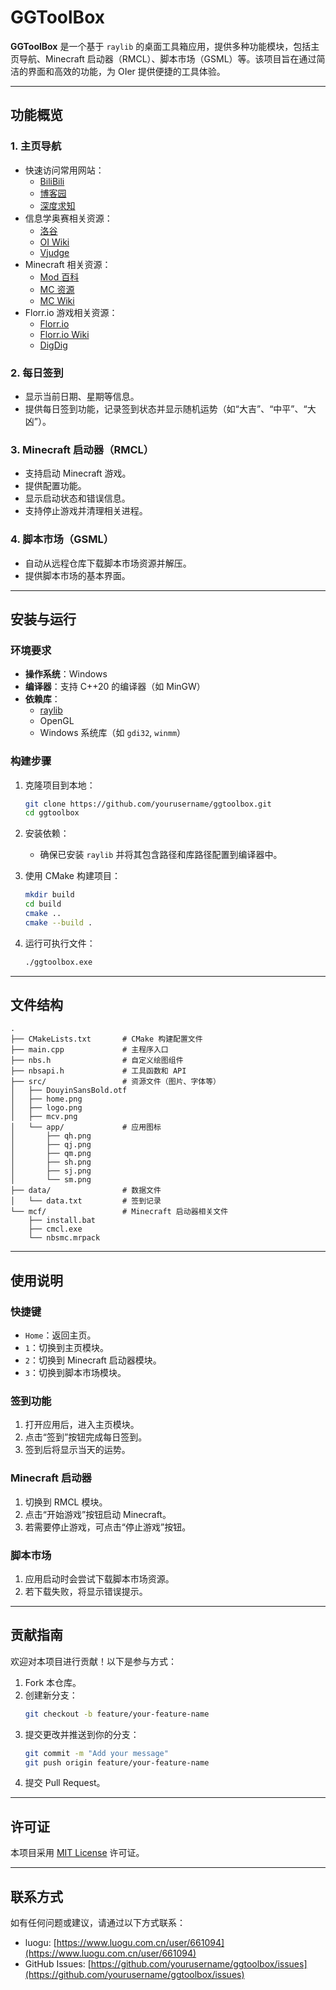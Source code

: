 
# GGToolBox

**GGToolBox** 是一个基于 `raylib` 的桌面工具箱应用，提供多种功能模块，包括主页导航、Minecraft 启动器（RMCL）、脚本市场（GSML）等。该项目旨在通过简洁的界面和高效的功能，为 OIer 提供便捷的工具体验。

---

## 功能概览

### 1. **主页导航**
- 快速访问常用网站：
  - [BiliBili](https://www.bilibili.com/)
  - [博客园](https://www.cnblogs.com/)
  - [深度求知](https://chat.deepseek.com/)
- 信息学奥赛相关资源：
  - [洛谷](https://www.luogu.com.cn/)
  - [OI Wiki](https://OI.wiki/)
  - [Vjudge](https://vjudge.net/)
- Minecraft 相关资源：
  - [Mod 百科](https://www.mcmod.cn/)
  - [MC 资源](https://modrinth.com/)
  - [MC Wiki](https://zh.minecraft.wiki/)
- Florr.io 游戏相关资源：
  - [Florr.io](https://florr.io/)
  - [Florr.io Wiki](https://florrio.fandom.com/zh/wiki/)
  - [DigDig](https://digdig.io/)

### 2. **每日签到**
- 显示当前日期、星期等信息。
- 提供每日签到功能，记录签到状态并显示随机运势（如“大吉”、“中平”、“大凶”）。

### 3. **Minecraft 启动器（RMCL）**
- 支持启动 Minecraft 游戏。
- 提供配置功能。
- 显示启动状态和错误信息。
- 支持停止游戏并清理相关进程。

### 4. **脚本市场（GSML）**
- 自动从远程仓库下载脚本市场资源并解压。
- 提供脚本市场的基本界面。

---

## 安装与运行

### 环境要求
- **操作系统**：Windows
- **编译器**：支持 C++20 的编译器（如 MinGW）
- **依赖库**：
  - [raylib](https://www.raylib.com/)
  - OpenGL
  - Windows 系统库（如 `gdi32`, `winmm`）

### 构建步骤
1. 克隆项目到本地：
   ```bash
   git clone https://github.com/yourusername/ggtoolbox.git
   cd ggtoolbox
   ```

2. 安装依赖：
   - 确保已安装 `raylib` 并将其包含路径和库路径配置到编译器中。

3. 使用 CMake 构建项目：
   ```bash
   mkdir build
   cd build
   cmake ..
   cmake --build .
   ```

4. 运行可执行文件：
   ```bash
   ./ggtoolbox.exe
   ```

---

## 文件结构

```
.
├── CMakeLists.txt       # CMake 构建配置文件
├── main.cpp             # 主程序入口
├── nbs.h                # 自定义绘图组件
├── nbsapi.h             # 工具函数和 API
├── src/                 # 资源文件（图片、字体等）
│   ├── DouyinSansBold.otf
│   ├── home.png
│   ├── logo.png
│   ├── mcv.png
│   └── app/             # 应用图标
│       ├── qh.png
│       ├── qj.png
│       ├── qm.png
│       ├── sh.png
│       ├── sj.png
│       └── sm.png
├── data/                # 数据文件
│   └── data.txt         # 签到记录
└── mcf/                 # Minecraft 启动器相关文件
    ├── install.bat
    ├── cmcl.exe
    └── nbsmc.mrpack
```

---

## 使用说明

### 快捷键
- `Home`：返回主页。
- `1`：切换到主页模块。
- `2`：切换到 Minecraft 启动器模块。
- `3`：切换到脚本市场模块。

### 签到功能
1. 打开应用后，进入主页模块。
2. 点击“签到”按钮完成每日签到。
3. 签到后将显示当天的运势。

### Minecraft 启动器
1. 切换到 RMCL 模块。
2. 点击“开始游戏”按钮启动 Minecraft。
3. 若需要停止游戏，可点击“停止游戏”按钮。

### 脚本市场
1. 应用启动时会尝试下载脚本市场资源。
2. 若下载失败，将显示错误提示。

---

## 贡献指南

欢迎对本项目进行贡献！以下是参与方式：
1. Fork 本仓库。
2. 创建新分支：
   ```bash
   git checkout -b feature/your-feature-name
   ```
3. 提交更改并推送到你的分支：
   ```bash
   git commit -m "Add your message"
   git push origin feature/your-feature-name
   ```
4. 提交 Pull Request。

---

## 许可证

本项目采用 [MIT License](LICENSE) 许可证。

---

## 联系方式

如有任何问题或建议，请通过以下方式联系：
- luogu: [https://www.luogu.com.cn/user/661094](https://www.luogu.com.cn/user/661094)
- GitHub Issues: [https://github.com/yourusername/ggtoolbox/issues](https://github.com/yourusername/ggtoolbox/issues)

